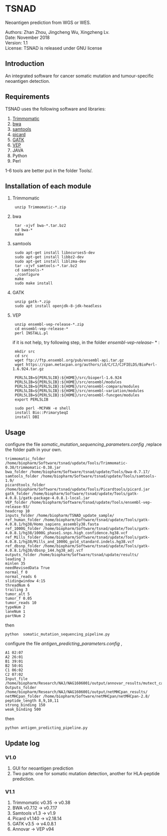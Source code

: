 # TSNAD
 
 Neoantigen prediction from WGS or WES.    
   
 Authors: Zhan Zhou, Jingcheng Wu, Xingzheng Lv.  
 Date: November 2018  
 Version: 1.1  
 License: TSNAD is released under GNU license  

## Introduction  

An integrated software for cancer somatic mutation and tumour-specific neoantigen detection.  

## Requirements
TSNAD uses the following software and libraries:  
  	
1. [Trimmomatic](http://www.usadellab.org/cms/uploads/supplementary/Trimmomatic/Trimmomatic-Src-0.38.zip)  
2. [bwa](https://sourceforge.net/projects/bio-bwa/files/bwa-0.7.17.tar.bz2/download)  
3. [samtools](https://sourceforge.net/projects/samtools/files/latest/download)  
4. [picard](https://github.com/broadinstitute/picard/releases/download/2.18.15/picard.jar)    
5. [GATK](https://github.com/broadinstitute/gatk/releases/download/4.0.11.0/gatk-4.0.11.0.zip)   
6. [VEP](https://github.com/Ensembl/ensembl-vep/archive/release/94.zip)   
7. JAVA     
8. Python    
9. Perl   
  
1-6 tools are better put in the folder Tools/.   

## Installation of each module
1. Trimmomatic   

		unzip Trimmomatic-*.zip

2. bwa

		tar -xjvf bwa-*.tar.bz2
		cd bwa-*
		make

3. samtools
	
		sudo apt-get install libncurses5-dev
		sudo apt-get install libbz2-dev
		sudo apt-get install liblzma-dev
		tar -xjvf samtools-*.tar.bz2
		cd samtools-*
		./configure
		make
		sudo make install

4. GATK

		unzip gatk-*.zip
		sudo apt install openjdk-8-jdk-headless
	
5. VEP

		unzip ensembl-vep-release-*.zip
		cd ensembl-vep-release-*
		perl INSTALL.pl
	
	if it is not help, try following step, in the folder *ensembl-vep-release-* * :

		mkdir src
		cd src
		wget ftp://ftp.ensembl.org/pub/ensembl-api.tar.gz
		wget https://cpan.metacpan.org/authors/id/C/CJ/CJFIELDS/BioPerl-1.6.924.tar.gz
		
		PERL5LIB=${PERL5LIB}:${HOME}/src/bioperl-1.6.924
		PERL5LIB=${PERL5LIB}:${HOME}/src/ensembl/modules
		PERL5LIB=${PERL5LIB}:${HOME}/src/ensembl-compara/modules
		PERL5LIB=${PERL5LIB}:${HOME}/src/ensembl-variation/modules
		PERL5LIB=${PERL5LIB}:${HOME}/src/ensembl-funcgen/modules
		export PERL5LIB
		
		sudo perl -MCPAN -e shell
		install Bio::PrimarySeqI
		install DBI

## Usage

configure the file *somatic_mutation_sequencing_parameters.config* ,replace the folder path in your own.
	
	trimmomatic_folder /home/biopharm/Software/tsnad/update/Tools/Trimmomatic-0.38/trimmomatic-0.38.jar
	bwa_folder /home/biopharm/Software/tsnad/update/Tools/bwa-0.7.17/
	samtools_folder /home/biopharm/Software/tsnad/update/Tools/samtools-1.9/
	picardtools_folder /home/biopharm/Software/tsnad/update/Tools/Picardtools/picard.jar
	gatk_folder /home/biopharm/Software/tsnad/update/Tools/gatk-4.0.8.1/gatk-package-4.0.8.1-local.jar
	VEP_folder /home/biopharm/Software/tsnad/update/Tools/ensembl-vep-release-93/
	headcrop 10
	inputs_folder /home/biopharm/TSNAD_update_sample/
	ref_human_folder /home/biopharm/Software/tsnad/update/Tools/gatk-4.0.8.1/hg38/Homo_sapiens_assembly38.fasta
	ref_1000G_folder /home/biopharm/Software/tsnad/update/Tools/gatk-4.0.8.1/hg38/1000G_phase1.snps.high_confidence.hg38.vcf
	ref_Mills_folder /home/biopharm/Software/tsnad/update/Tools/gatk-4.0.8.1/hg38/Mills_and_1000G_gold_standard.indels.hg38.vcf
	ref_dbsnp_folder /home/biopharm/Software/tsnad/update/Tools/gatk-4.0.8.1/hg38/dbsnp_144.hg38_adj.vcf
	outputs_folder /home/biopharm/Software/tsnad/update/results/
	leading 3
	minlen 35
	needRevisedData True
	normal_f 0
	normal_reads 6
	slidingwindow 4:15
	threadNum 6
	trailing 3
	tumor_alt 5
	tumor_f 0.05
	tumor_reads 10
	typeNum 2
	laneNum 1
	partNum 2

then 

	python  somatic_mutation_sequencing_pipeline.py

configure the file *antigen_predicting_parameters.config* ,

	A1 02:07
	A2 26:01
	B1 39:01
	B2 50:01
	C1 06:02
	C2 07:02
	Input_file /home/biopharm/Research/NAJ/NAG1606001/output/annovar_results/mutect_call_missenseMutation.txt
	Outputs_folder /home/biopharm/Research/NAJ/NAG1606001/output/netMHCpan_results/
	netMHCpan_folder /home/biopharm/Software/netMHCpan/netMHCpan-2.8/
	peptide_length 8,9,10,11
	strong_binding 150
	weak_binding 500

then 

	python antigen_predicting_pipeline.py

## Update log

### V1.0 
1. GUI for neoantigen prediction  
2. Two parts: one for somatic mutation detection, another for HLA-peptide prediction.

### V1.1
1. Trimmomatic v0.35 -> v0.38  
2. BWA v0.7.12 -> v0.7.17  
3. Samtools v1.3 -> v1.9  
4. Picard v1.140 -> v2.18.14  
5. GATK v3.5 -> v4.0.8.1  
6. Annovar -> VEP v94  
 

  
 
